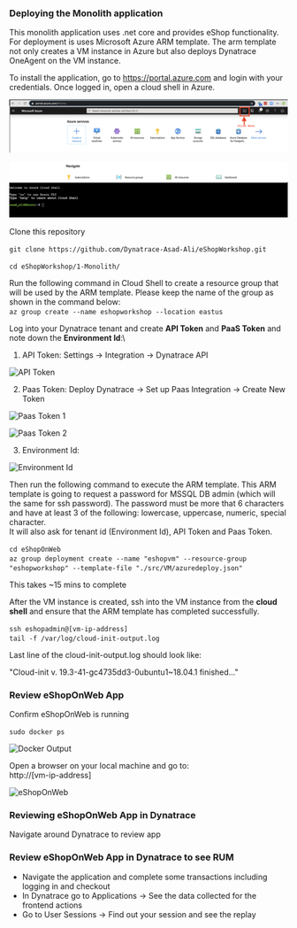 ### Deploying the Monolith application
This monolith application uses .net core and provides eShop functionality.\
For deployment is uses Microsoft Azure ARM template. The arm template not only creates a VM instance in Azure but also deploys Dynatrace OneAgent on the VM instance.

To install the application, go to https://portal.azure.com and login with your credentials. Once logged in, open a cloud shell in Azure.

![Image of Azure Cloud Shell-1](../images/AzureCloudShell1.png)

![Image of Azure Cloud Shell-2](../images/AzureCloudShell2.png)

Clone this repository

```git clone https://github.com/Dynatrace-Asad-Ali/eShopWorkshop.git```

```cd eShopWorkshop/1-Monolith/```


Run the following command in Cloud Shell to create a resource group that will be used by the ARM template. Please keep the name of the group as shown in the command below:\
```az group create --name eshopworkshop --location eastus```

Log into your Dynatrace tenant and create **API Token** and **PaaS Token** and note down the **Environment Id**:\
1. API Token: Settings -> Integration -> Dynatrace API

![API Token](../images/ApiToken.png)

2. Paas Token: Deploy Dynatrace -> Set up Paas Integration -> Create New Token

![Paas Token 1](../images/PaasToken1.png)

![Paas Token 2](../images/PaasToken2.png)

3. Environment Id:

![Environment Id](../images/EnvironmentID.png)


Then run the following command to execute the ARM template. This ARM template is going to request a password for MSSQL DB admin (which will the same for ssh password). The password must be more that 6 characters and have at least 3 of the following: lowercase, uppercase, numeric, special character.\
It will also ask for tenant id (Environment Id), API Token and Paas Token. 

```cd eShopOnWeb```\
```az group deployment create --name "eshopvm" --resource-group "eshopworkshop" --template-file "./src/VM/azuredeploy.json"```

This takes ~15 mins to complete

After the VM instance is created, ssh into the VM instance from the **cloud shell** and ensure that the ARM template has completed successfully.

```ssh eshopadmin@[vm-ip-address]```\
```tail -f /var/log/cloud-init-output.log ```

Last line of the cloud-init-output.log should look like:


"Cloud-init v. 19.3-41-gc4735dd3-0ubuntu1~18.04.1 finished..."


### Review eShopOnWeb App
Confirm eShopOnWeb is running

```sudo docker ps ```

![Docker Output](../images/Docker.png)

Open a browser on your local machine and go to:\
http://[vm-ip-address]

![eShopOnWeb](../images/EShopOnWeb.png) 


### Reviewing eShopOnWeb App in Dynatrace
Navigate around Dynatrace to review app


### Review eShopOnWeb App in Dynatrace to see RUM
- Navigate the application and complete some transactions including logging in and checkout
- In Dynatrace go to Applications -> See the data collected for the frontend actions 
- Go to User Sessions -> Find out your session and see the replay
